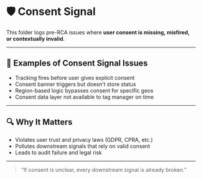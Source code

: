 # 🛡️ Consent Signal

This folder logs pre-RCA issues where **user consent is missing, misfired, or contextually invalid**.

---

## 🚨 Examples of Consent Signal Issues

- Tracking fires before user gives explicit consent
- Consent banner triggers but doesn't store status
- Region-based logic bypasses consent for specific geos
- Consent data layer not available to tag manager on time

---

## 🔍 Why It Matters

- Violates user trust and privacy laws (GDPR, CPRA, etc.)
- Pollutes downstream signals that rely on valid consent
- Leads to audit failure and legal risk

---

> “If consent is unclear, every downstream signal is already broken.”
